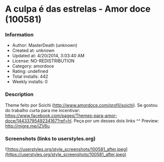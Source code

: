# A culpa é das estrelas - Amor doce (100581)

### Information
- Author: MasterDeath (unknown)
- Created at: unknown
- Updated at: 4/20/2014, 3:03:40 AM
- License: NO-REDISTRIBUTION
- Category: amordoce
- Rating: undefined
- Total installs: 442
- Weekly installs: 0


### Description
Theme feito por Soichi (http://www.amordoce.com/profil/soichi). Se gostou do trabalho curta para me incentivar: https://www.facebook.com/pages/Themes-para-amor-doce/1443379549234167?ref=hl. 
Peça por um desses dois links ^^
Preview: http://migre.me/iZV6u


### Screenshots (links to userstyles.org)
![https://userstyles.org/style_screenshots/100581_after.jpeg](https://userstyles.org/style_screenshots/100581_after.jpeg)


